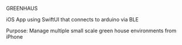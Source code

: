 GREENHAUS

iOS App using SwiftUI that connects to arduino via BLE


Purpose: Manage multiple small scale green house environments from iPhone
